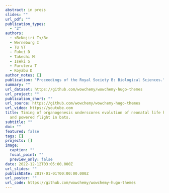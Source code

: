 ```yaml
---
abstract: in press
slides: ""
url_pdf: ""
publication_types:
  - "2"
authors:
  - <B>Nojiri T</B>
  - Werneburg I
  - Tu VT
  - Fukui D
  - Takechi M
  - Iseki S
  - Furutera T
  - Koyabu D
author_notes: []
publication: "Proceedings of the Royal Society B: Biological Sciences."
summary: ""
url_dataset: https://github.com/wowchemy/wowchemy-hugo-themes
url_project: ""
publication_short: ""
url_source: https://github.com/wowchemy/wowchemy-hugo-themes
url_video: https://youtube.com
title: Timing of organogenesis underscores evolution of neonatal life histories
  and powered flight in bats.
subtitle: ""
doi: ""
featured: false
tags: []
projects: []
image:
  caption: ""
  focal_point: ""
  preview_only: false
date: 2022-12-12T03:05:00.000Z
url_slides: ""
publishDate: 2017-01-01T00:00:00.000Z
url_poster: ""
url_code: https://github.com/wowchemy/wowchemy-hugo-themes
---
```

